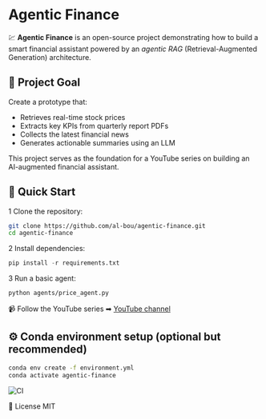 # Agentic Finance

💹 **Agentic Finance** is an open-source project demonstrating how to build a smart financial assistant powered by an *agentic RAG* (Retrieval-Augmented Generation) architecture.

## 🌟 Project Goal
Create a prototype that:
- Retrieves real-time stock prices
- Extracts key KPIs from quarterly report PDFs
- Collects the latest financial news
- Generates actionable summaries using an LLM

This project serves as the foundation for a YouTube series on building an AI-augmented financial assistant.

## 🚀 Quick Start

1 Clone the repository:
```bash
git clone https://github.com/al-bou/agentic-finance.git
cd agentic-finance
````

2 Install dependencies:
```python
pip install -r requirements.txt
````

3 Run a basic agent:

```bash
python agents/price_agent.py
````

📹 Follow the YouTube series
➡ [YouTube channel](https://www.youtube.com/channel/UCQiHRJlmZrxg0AaEvwJpMNg/)

## ⚙️ Conda environment setup (optional but recommended)

```bash
conda env create -f environment.yml
conda activate agentic-finance
````

![CI](https://github.com/al-bou/agentic-finance/actions/workflows/ci.yml/badge.svg)

📜 License
MIT